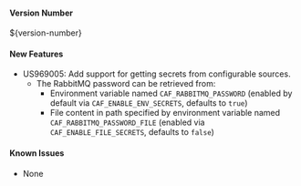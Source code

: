 #### Version Number
${version-number}

#### New Features
- US969005: Add support for getting secrets from configurable sources.     
  - The RabbitMQ password can be retrieved from:
    - Environment variable named `CAF_RABBITMQ_PASSWORD` (enabled by default via `CAF_ENABLE_ENV_SECRETS`, defaults to `true`)
    - File content in path specified by environment variable named `CAF_RABBITMQ_PASSWORD_FILE` (enabled via `CAF_ENABLE_FILE_SECRETS`, defaults to `false`)

#### Known Issues
- None
